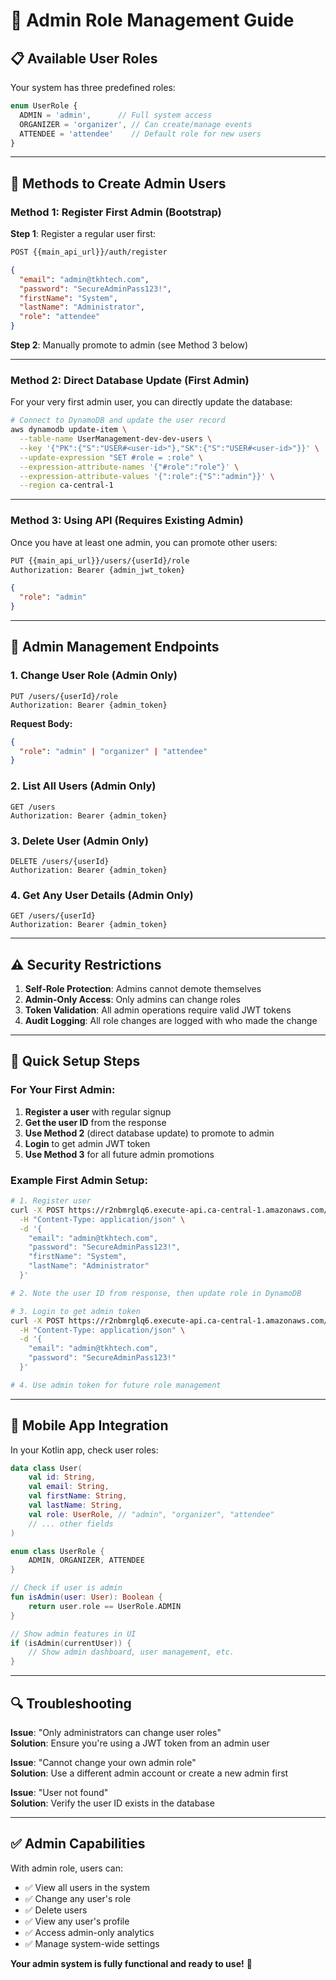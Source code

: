 # 🔐 Admin Role Management Guide

## **📋 Available User Roles**

Your system has three predefined roles:

```typescript
enum UserRole {
  ADMIN = 'admin',      // Full system access
  ORGANIZER = 'organizer', // Can create/manage events  
  ATTENDEE = 'attendee'    // Default role for new users
}
```

---

## **🚀 Methods to Create Admin Users**

### **Method 1: Register First Admin (Bootstrap)**

**Step 1**: Register a regular user first:
```bash
POST {{main_api_url}}/auth/register
```
```json
{
  "email": "admin@tkhtech.com",
  "password": "SecureAdminPass123!",
  "firstName": "System",
  "lastName": "Administrator",
  "role": "attendee"
}
```

**Step 2**: Manually promote to admin (see Method 3 below)

---

### **Method 2: Direct Database Update (First Admin)**

For your very first admin user, you can directly update the database:

```bash
# Connect to DynamoDB and update the user record
aws dynamodb update-item \
  --table-name UserManagement-dev-dev-users \
  --key '{"PK":{"S":"USER#<user-id>"},"SK":{"S":"USER#<user-id>"}}' \
  --update-expression "SET #role = :role" \
  --expression-attribute-names '{"#role":"role"}' \
  --expression-attribute-values '{":role":{"S":"admin"}}' \
  --region ca-central-1
```

---

### **Method 3: Using API (Requires Existing Admin)**

Once you have at least one admin, you can promote other users:

```bash
PUT {{main_api_url}}/users/{userId}/role
Authorization: Bearer {admin_jwt_token}
```
```json
{
  "role": "admin"
}
```

---

## **🔧 Admin Management Endpoints**

### **1. Change User Role** (Admin Only)
```
PUT /users/{userId}/role
Authorization: Bearer {admin_token}
```
**Request Body:**
```json
{
  "role": "admin" | "organizer" | "attendee"
}
```

### **2. List All Users** (Admin Only)
```
GET /users
Authorization: Bearer {admin_token}
```

### **3. Delete User** (Admin Only)
```
DELETE /users/{userId}
Authorization: Bearer {admin_token}
```

### **4. Get Any User Details** (Admin Only)
```
GET /users/{userId}
Authorization: Bearer {admin_token}
```

---

## **⚠️ Security Restrictions**

1. **Self-Role Protection**: Admins cannot demote themselves
2. **Admin-Only Access**: Only admins can change roles
3. **Token Validation**: All admin operations require valid JWT tokens
4. **Audit Logging**: All role changes are logged with who made the change

---

## **🎯 Quick Setup Steps**

### **For Your First Admin:**

1. **Register a user** with regular signup
2. **Get the user ID** from the response
3. **Use Method 2** (direct database update) to promote to admin
4. **Login** to get admin JWT token
5. **Use Method 3** for all future admin promotions

### **Example First Admin Setup:**

```bash
# 1. Register user
curl -X POST https://r2nbmrglq6.execute-api.ca-central-1.amazonaws.com/dev/auth/register \
  -H "Content-Type: application/json" \
  -d '{
    "email": "admin@tkhtech.com",
    "password": "SecureAdminPass123!",
    "firstName": "System",
    "lastName": "Administrator"
  }'

# 2. Note the user ID from response, then update role in DynamoDB

# 3. Login to get admin token
curl -X POST https://r2nbmrglq6.execute-api.ca-central-1.amazonaws.com/dev/auth/login \
  -H "Content-Type: application/json" \
  -d '{
    "email": "admin@tkhtech.com",
    "password": "SecureAdminPass123!"
  }'

# 4. Use admin token for future role management
```

---

## **📱 Mobile App Integration**

In your Kotlin app, check user roles:

```kotlin
data class User(
    val id: String,
    val email: String,
    val firstName: String,
    val lastName: String,
    val role: UserRole, // "admin", "organizer", "attendee"
    // ... other fields
)

enum class UserRole {
    ADMIN, ORGANIZER, ATTENDEE
}

// Check if user is admin
fun isAdmin(user: User): Boolean {
    return user.role == UserRole.ADMIN
}

// Show admin features in UI
if (isAdmin(currentUser)) {
    // Show admin dashboard, user management, etc.
}
```

---

## **🔍 Troubleshooting**

**Issue**: "Only administrators can change user roles"  
**Solution**: Ensure you're using a JWT token from an admin user

**Issue**: "Cannot change your own admin role"  
**Solution**: Use a different admin account or create a new admin first

**Issue**: "User not found"  
**Solution**: Verify the user ID exists in the database

---

## **✅ Admin Capabilities**

With admin role, users can:
- ✅ View all users in the system
- ✅ Change any user's role
- ✅ Delete users
- ✅ View any user's profile
- ✅ Access admin-only analytics
- ✅ Manage system-wide settings

**Your admin system is fully functional and ready to use!** 🚀
